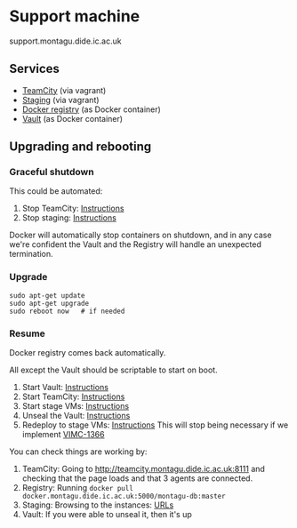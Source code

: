 # Support machine
support.montagu.dide.ic.ac.uk

## Services
* [TeamCity](https://github.com/vimc/montagu-ci) (via vagrant)
* [Staging](https://github.com/vimc/montagu/tree/master/staging) (via vagrant)
* [Docker registry](https://github.com/vimc/montagu-registry) 
  (as Docker container)
* [Vault](https://github.com/vimc/montagu-vault) (as Docker container)

## Upgrading and rebooting
### Graceful shutdown
This could be automated:

1. Stop TeamCity: [Instructions](https://github.com/vimc/montagu-ci/blob/master/README.md#stopping-teamcity)
1. Stop staging: [Instructions](https://github.com/vimc/montagu/blob/master/staging/README.md#to-stop-the-vms)

Docker will automatically stop containers on shutdown, and in any case we're
confident the Vault and the Registry will handle an unexpected termination.

### Upgrade
```
sudo apt-get update
sudo apt-get upgrade
sudo reboot now   # if needed
```

### Resume
Docker registry comes back automatically.

All except the Vault should be scriptable to start on boot.

1. Start Vault: [Instructions](https://github.com/vimc/montagu-vault#restarting-andor-restoring-the-vault)
1. Start TeamCity: [Instructions](https://github.com/vimc/montagu-ci/blob/master/README.md#restarting-teamcity-server)
1. Start stage VMs: [Instructions](https://github.com/vimc/montagu/blob/master/staging/README.md#to-run-the-vms)
1. Unseal the Vault: [Instructions](https://github.com/vimc/montagu-vault#unsealing-the-vault)
1. Redeploy to stage VMs: [Instructions](https://github.com/vimc/montagu/tree/master/staging#to-deploy-on-to-a-vm)
   This will stop being necessary if we implement [VIMC-1366](https://vimc.myjetbrains.com/youtrack/issue/VIMC-1366)

You can check things are working by:

1. TeamCity: Going to http://teamcity.montagu.dide.ic.ac.uk:8111 and checking 
   that the page loads and that 3 agents are connected.
1. Registry: Running `docker pull docker.montagu.dide.ic.ac.uk:5000/montagu-db:master`
1. Staging: Browsing to the instances: [URLs](https://github.com/vimc/montagu/blob/master/staging/README.md#access-the-stage-instances)
1. Vault: If you were able to unseal it, then it's up

